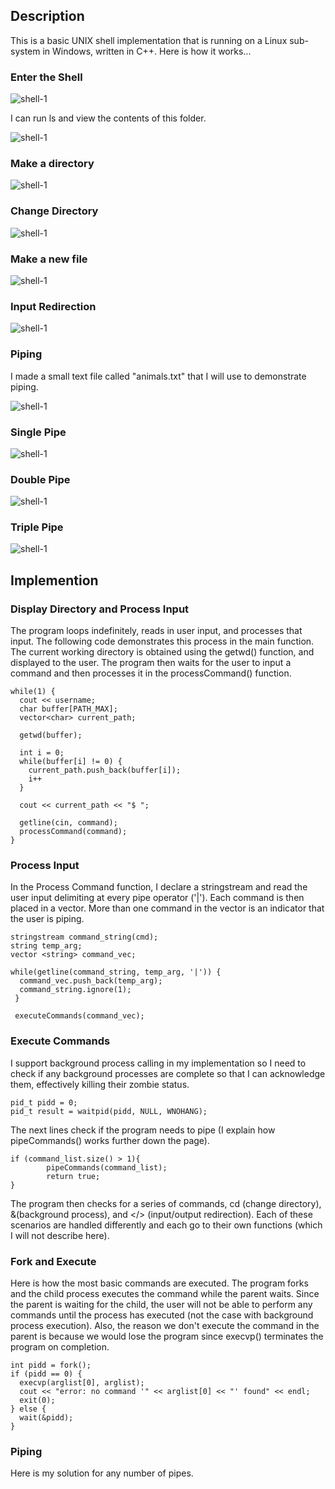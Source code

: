 ## Description
This is a basic UNIX shell implementation that is running on a Linux sub-system in Windows, written in C++. Here is how it works...

### Enter the Shell

![shell-1](./images/shell-1.PNG)

I can run ls and view the contents of this folder. 

![shell-1](./images/shell-2.PNG)

### Make a directory

![shell-1](./images/shell-3.PNG)

### Change Directory

![shell-1](./images/shell-4.PNG)

### Make a new file

![shell-1](./images/shell-5.PNG)

### Input Redirection

![shell-1](./images/shell-6.PNG)

### Piping
I made a small text file called "animals.txt" that I will use to demonstrate piping. 

![shell-1](./images/shell-7.PNG)

### Single Pipe

![shell-1](./images/shell-8.PNG)

### Double Pipe

![shell-1](./images/shell-9.PNG)

### Triple Pipe

![shell-1](./images/shell-10.PNG)

## Implemention 

### Display Directory and Process Input

The program loops indefinitely, reads in user input, and processes that input. The following code demonstrates this process in the main function. The current working directory is obtained using the getwd() function, and displayed to the user. The program then waits for the user to input a command and then processes it in the processCommand() function. 

```
while(1) {
  cout << username;
  char buffer[PATH_MAX];
  vector<char> current_path;
  
  getwd(buffer);
  
  int i = 0;
  while(buffer[i] != 0) {
    current_path.push_back(buffer[i]);
    i++
  }
  
  cout << current_path << "$ ";
  
  getline(cin, command);
  processCommand(command);
}
```
### Process Input

In the Process Command function, I declare a stringstream and read the user input delimiting at every pipe operator ('\|'). Each command is then placed in a vector. More than one command in the vector is an indicator that the user is piping.  

```
stringstream command_string(cmd);
string temp_arg;
vector <string> command_vec;

while(getline(command_string, temp_arg, '|')) {
  command_vec.push_back(temp_arg);
  command_string.ignore(1); 
 }
 
 executeCommands(command_vec);

```

### Execute Commands

I support background process calling in my implementation so I need to check if any background processes are complete so that I can acknowledge them, effectively killing their zombie status. 

```
pid_t pidd = 0;
pid_t result = waitpid(pidd, NULL, WNOHANG);
```

The next lines check if the program needs to pipe (I explain how pipeCommands() works further down the page).

```
if (command_list.size() > 1){
        pipeCommands(command_list);
        return true;
}
```
The program then checks for a series of commands, cd (change directory), &(background process), and </> (input/output redirection). Each of these scenarios are handled differently and each go to their own functions (which I will not describe here). 

### Fork and Execute

Here is how the most basic commands are executed. The program forks and the child process executes the command while the parent waits. Since the parent is waiting for the child, the user will not be able to perform any commands until the process has executed (not the case with background process execution). Also, the reason we don't execute the command in the parent is because we would lose the program since execvp() terminates the program on completion.

```
int pidd = fork();
if (pidd == 0) {
  execvp(arglist[0], arglist);
  cout << "error: no command '" << arglist[0] << "' found" << endl;
  exit(0);
} else {
  wait(&pidd);
}
```

### Piping 

Here is my solution for any number of pipes. 

